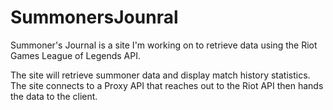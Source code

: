 # SummonersJounral

Summoner's Journal is a site I'm working on to retrieve data using the Riot Games League of Legends API.

The site will retrieve summoner data and display match history statistics. The site connects to a Proxy API that reaches out to the
Riot API then hands the data to the client. 
